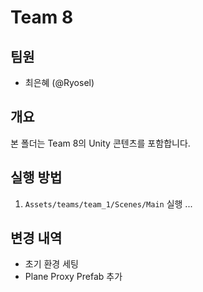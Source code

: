 # Team 8

## 팀원
- 최은혜 (@Ryosel)

## 개요
본 폴더는 Team 8의 Unity 콘텐츠를 포함합니다.

## 실행 방법
1. `Assets/teams/team_1/Scenes/Main` 실행
...

## 변경 내역
- 초기 환경 세팅
- Plane Proxy Prefab 추가